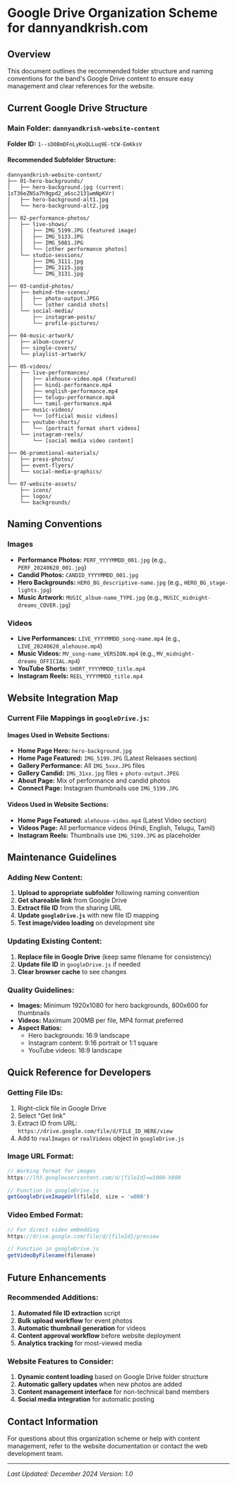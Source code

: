 # Google Drive Organization Scheme for dannyandkrish.com

## Overview
This document outlines the recommended folder structure and naming conventions for the band's Google Drive content to ensure easy management and clear references for the website.

## Current Google Drive Structure

### Main Folder: `dannyandkrish-website-content`
**Folder ID:** `1--sD0BmDFnLyKoQLLuq9E-tCW-EmKksV`

#### Recommended Subfolder Structure:

```
dannyandkrish-website-content/
├── 01-hero-backgrounds/
│   ├── hero-background.jpg (current: 1sT36eZNSa7h9gpd2_a6sc2131wmNpKVr)
│   ├── hero-background-alt1.jpg
│   └── hero-background-alt2.jpg
│
├── 02-performance-photos/
│   ├── live-shows/
│   │   ├── IMG_5199.JPG (featured image)
│   │   ├── IMG_5133.JPG
│   │   ├── IMG_5081.JPG
│   │   └── [other performance photos]
│   └── studio-sessions/
│       ├── IMG_3111.jpg
│       ├── IMG_3115.jpg
│       └── IMG_3131.jpg
│
├── 03-candid-photos/
│   ├── behind-the-scenes/
│   │   ├── photo-output.JPEG
│   │   └── [other candid shots]
│   └── social-media/
│       ├── instagram-posts/
│       └── profile-pictures/
│
├── 04-music-artwork/
│   ├── album-covers/
│   ├── single-covers/
│   └── playlist-artwork/
│
├── 05-videos/
│   ├── live-performances/
│   │   ├── alehouse-video.mp4 (featured)
│   │   ├── hindi-performance.mp4
│   │   ├── english-performance.mp4
│   │   ├── telugu-performance.mp4
│   │   └── tamil-performance.mp4
│   ├── music-videos/
│   │   └── [official music videos]
│   ├── youtube-shorts/
│   │   └── [portrait format short videos]
│   └── instagram-reels/
│       └── [social media video content]
│
├── 06-promotional-materials/
│   ├── press-photos/
│   ├── event-flyers/
│   └── social-media-graphics/
│
└── 07-website-assets/
    ├── icons/
    ├── logos/
    └── backgrounds/
```

## Naming Conventions

### Images
- **Performance Photos:** `PERF_YYYYMMDD_001.jpg` (e.g., `PERF_20240620_001.jpg`)
- **Candid Photos:** `CANDID_YYYYMMDD_001.jpg`
- **Hero Backgrounds:** `HERO_BG_descriptive-name.jpg` (e.g., `HERO_BG_stage-lights.jpg`)
- **Music Artwork:** `MUSIC_album-name_TYPE.jpg` (e.g., `MUSIC_midnight-dreams_COVER.jpg`)

### Videos
- **Live Performances:** `LIVE_YYYYMMDD_song-name.mp4` (e.g., `LIVE_20240620_alehouse.mp4`)
- **Music Videos:** `MV_song-name_VERSION.mp4` (e.g., `MV_midnight-dreams_OFFICIAL.mp4`)
- **YouTube Shorts:** `SHORT_YYYYMMDD_title.mp4`
- **Instagram Reels:** `REEL_YYYYMMDD_title.mp4`

## Website Integration Map

### Current File Mappings in `googleDrive.js`:

#### Images Used in Website Sections:
- **Home Page Hero:** `hero-background.jpg`
- **Home Page Featured:** `IMG_5199.JPG` (Latest Releases section)
- **Gallery Performance:** All `IMG_5xxx.JPG` files
- **Gallery Candid:** `IMG_31xx.jpg` files + `photo-output.JPEG`
- **About Page:** Mix of performance and candid photos
- **Connect Page:** Instagram thumbnails use `IMG_5199.JPG`

#### Videos Used in Website Sections:
- **Home Page Featured:** `alehouse-video.mp4` (Latest Video section)
- **Videos Page:** All performance videos (Hindi, English, Telugu, Tamil)
- **Instagram Reels:** Thumbnails use `IMG_5199.JPG` as placeholder

## Maintenance Guidelines

### Adding New Content:
1. **Upload to appropriate subfolder** following naming convention
2. **Get shareable link** from Google Drive
3. **Extract file ID** from the sharing URL
4. **Update `googleDrive.js`** with new file ID mapping
5. **Test image/video loading** on development site

### Updating Existing Content:
1. **Replace file in Google Drive** (keep same filename for consistency)
2. **Update file ID** in `googleDrive.js` if needed
3. **Clear browser cache** to see changes

### Quality Guidelines:
- **Images:** Minimum 1920x1080 for hero backgrounds, 800x600 for thumbnails
- **Videos:** Maximum 200MB per file, MP4 format preferred
- **Aspect Ratios:** 
  - Hero backgrounds: 16:9 landscape
  - Instagram content: 9:16 portrait or 1:1 square
  - YouTube videos: 16:9 landscape

## Quick Reference for Developers

### Getting File IDs:
1. Right-click file in Google Drive
2. Select "Get link"
3. Extract ID from URL: `https://drive.google.com/file/d/FILE_ID_HERE/view`
4. Add to `realImages` or `realVideos` object in `googleDrive.js`

### Image URL Format:
```javascript
// Working format for images
https://lh3.googleusercontent.com/d/{fileId}=w1000-h800

// Function in googleDrive.js
getGoogleDriveImageUrl(fileId, size = 'w800')
```

### Video Embed Format:
```javascript
// For direct video embedding
https://drive.google.com/file/d/{fileId}/preview

// Function in googleDrive.js
getVideoByFilename(filename)
```

## Future Enhancements

### Recommended Additions:
1. **Automated file ID extraction** script
2. **Bulk upload workflow** for event photos
3. **Automatic thumbnail generation** for videos
4. **Content approval workflow** before website deployment
5. **Analytics tracking** for most-viewed media

### Website Features to Consider:
1. **Dynamic content loading** based on Google Drive folder structure
2. **Automatic gallery updates** when new photos are added
3. **Content management interface** for non-technical band members
4. **Social media integration** for automatic posting

## Contact Information
For questions about this organization scheme or help with content management, refer to the website documentation or contact the web development team.

---
*Last Updated: December 2024*
*Version: 1.0*
